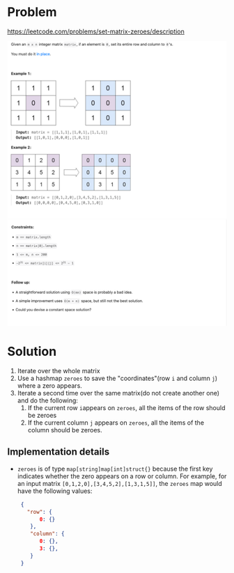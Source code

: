 # Problem
https://leetcode.com/problems/set-matrix-zeroes/description

![img.png](img.png)
![img_1.png](img_1.png)

# Solution
1. Iterate over the whole matrix
2. Use a hashmap `zeroes` to save the "coordinates"(row `i` and column `j`) where a zero appears.
3. Iterate a second time over the same matrix(do not create another one) and do the following:
    1. If the current row `i`appears on `zeroes`, all the items of the row should be zeroes
    2. If the current column `j` appears on `zeroes`, all the items of the column should be zeroes.

## Implementation details
- `zeroes` is of type `map[string]map[int]struct{}` because the first key indicates whether the zero appears on a row or column. For example, for an input matrix `[0,1,2,0],[3,4,5,2],[1,3,1,5]]`, the `zeroes` map would have the following values:
  ```json
   {
     "row": {
         0: {}   
      },
      "column": {
         0: {},
         3: {},
      } 
   }

